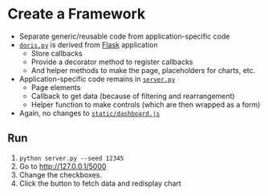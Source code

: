 # Create a Framework

-   Separate generic/reusable code from application-specific code
-   [`doris.py`](./doris.py) is derived from [Flask][flask] application
    -   Store callbacks
    -   Provide a decorator method to register callbacks
    -   And helper methods to make the page, placeholders for charts, etc.
-   Application-specific code remains in [`server.py`](./server.py)
    -   Page elements
    -   Callback to get data (because of filtering and rearrangement)
    -   Helper function to make controls (which are then wrapped as a form)
-   Again, no changes to [`static/dashboard.js`](./static/dashboard.js)

## Run

1.  `python server.py --seed 12345`
1.  Go to <http://127.0.0.1/5000>
1.  Change the checkboxes.
1.  Click the button to fetch data and redisplay chart

[flask]: https://flask.palletsprojects.com/
